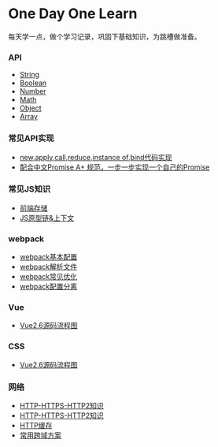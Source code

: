 # One Day One Learn

每天学一点，做个学习记录，巩固下基础知识，为跳槽做准备。

### API

- [String](https://github.com/yuyeqianxun/yuyeqianxun.github.io/blob/master/2020/07/07%20String.md)
- [Boolean](https://github.com/yuyeqianxun/yuyeqianxun.github.io/blob/master/2020/07/08%20Boolean.md)
- [Number](https://github.com/yuyeqianxun/yuyeqianxun.github.io/blob/master/2020/07/08%20Number.md)
- [Math](https://github.com/yuyeqianxun/yuyeqianxun.github.io/blob/master/2020/07/08%20Math.md)
- [Object](https://github.com/yuyeqianxun/yuyeqianxun.github.io/blob/master/2020/07/08%20Object.md)
- [Array](https://github.com/yuyeqianxun/yuyeqianxun.github.io/blob/master/2020/07/09%20Array.md)

### 常见API实现
- [new,apply,call,reduce,instance of,bind代码实现](https://github.com/yuyeqianxun/yuyeqianxun.github.io/blob/master/2020/07/09%20常见API实现(1).md)
- [配合中文Promise A+ 规范，一步一步实现一个自己的Promise](https://github.com/yuyeqianxun/yuyeqianxun.github.io/blob/master/2020/07/09%20常见API实现(2).md)

### 常见JS知识
- [前端存储](https://github.com/yuyeqianxun/yuyeqianxun.github.io/blob/master/2020/07/12%前端存储.md)
- [JS原型链&上下文](https://github.com/yuyeqianxun/yuyeqianxun.github.io/blob/master/2020/07/21%原型链.md)

### webpack
- [webpack基本配置](https://github.com/yuyeqianxun/yuyeqianxun.github.io/blob/master/2020/07/10%20Webpack(1).md)
- [webpack解析文件](https://github.com/yuyeqianxun/yuyeqianxun.github.io/blob/master/2020/07/11%20Webpack(2).md)
- [webpack常见优化](https://github.com/yuyeqianxun/yuyeqianxun.github.io/blob/master/2020/07/11%20Webpack(3).md)
- [webpack配置分离](https://github.com/yuyeqianxun/yuyeqianxun.github.io/blob/master/2020/07/11%20Webpack(4).md)

### Vue
- [Vue2.6源码流程图](https://github.com/yuyeqianxun/yuyeqianxun.github.io/blob/master/2020/07/14%20Vue流程.jpg)

### CSS
- [Vue2.6源码流程图](https://github.com/yuyeqianxun/yuyeqianxun.github.io/blob/master/2020/07/17%20flex相关知识.md)

### 网络
- [HTTP-HTTPS-HTTP2知识](https://github.com/yuyeqianxun/yuyeqianxun.github.io/blob/master/2020/07/16%20HTTP相关.md)
- [HTTP-HTTPS-HTTP2知识](https://github.com/yuyeqianxun/yuyeqianxun.github.io/blob/master/2020/07/17%20UPD&TCP.md)
- [HTTP缓存](https://github.com/yuyeqianxun/yuyeqianxun.github.io/blob/master/2020/07/20%20前端缓存.md)
- [常用跨域方案](https://github.com/yuyeqianxun/yuyeqianxun.github.io/blob/master/2020/07/12%20跨域解决方案.md)